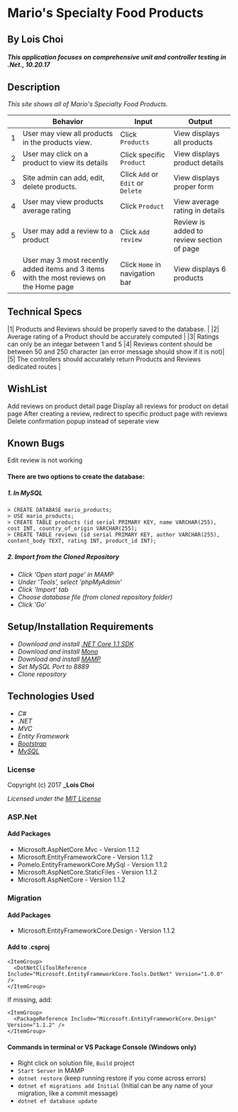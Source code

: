 ﻿# Mario's Specialty Food Products

## By Lois Choi

#### _This application focuses on comprehensive unit and controller testing in .Net., 10.20.17_


## Description

_This site shows all of Mario's Specialty Food Products._

|| Behavior  | Input  | Output  |
|---|---|---|---|
|1| User may view all products in the products view. | Click `Products`  | View displays all products |
|2| User may click on a product to view its details | Click specific `Product`| View displays product details|
|3| Site admin can add, edit, delete products. | Click `Add` or `Edit` or `Delete`  | View displays proper form |
|4| User may view products average rating | Click `Product` | View average rating in details |
|5| User may add a review to a product | Click `Add review` | Review is added to review section of page |
|6| User may 3 most recently added items and 3 items with the most reviews on the Home page  | Click `Home` in navigation bar  | View displays 6 products|

## Technical Specs
|1| Products and Reviews should be properly saved to the database. |
|2| Average rating of a Product should be accurately computed |
|3| Ratings can only be an integar between 1 and 5
|4| Reviews content should be between 50 and 250 character (an error message should show if it is not)|
|5| The controllers should accurately return Products and Reviews dedicated routes |


## WishList
Add reviews on product detail page
Display all reviews for product on detail page
After creating a review, redirect to specific product page with reviews
Delete confirmation popup instead of seperate view

## Known Bugs
Edit review is not working


#### There are two options to create the database:
##### 1. In MySQL
`> CREATE DATABASE mario_products;`<br>
`> USE mario_products;`<br>
`> CREATE TABLE products (id serial PRIMARY KEY, name VARCHAR(255), cost INT, country_of_origin VARCHAR(255);`<br>
`> CREATE TABLE reviews (id serial PRIMARY KEY, author VARCHAR(255), content_body TEXT, rating INT, product_id INT);`<br>

##### 2. Import from the Cloned Repository
* _Click 'Open start page' in MAMP_
* _Under 'Tools', select 'phpMyAdmin'_
* _Click 'Import' tab_
* _Choose database file (from cloned repository folder)_
* _Click 'Go'_

## Setup/Installation Requirements

* _Download and install [.NET Core 1.1 SDK](https://www.microsoft.com/net/download/core)_
* _Download and install [Mono](http://www.mono-project.com/download/)_
* _Download and install [MAMP](https://www.mamp.info/en/)_
* _Set MySQL Port to 8889_
* _Clone repository_


## Technologies Used
* _C#_
* _.NET_
* _MVC_
* _Entity Framework_
* _[Bootstrap](http://getbootstrap.com/getting-started/)_
* _[MySQL](https://www.mysql.com/)_

### License

Copyright (c) 2017 **_Lois Choi**

*Licensed under the [MIT License](https://opensource.org/licenses/MIT)*


### ASP.Net
#### Add Packages
* Microsoft.AspNetCore.Mvc - Version 1.1.2
* Microsoft.EntityFrameworkCore - Version 1.1.2
* Pomelo.EntityFrameworkCore.MySql - Version 1.1.2
* Microsoft.AspNetCore.StaticFiles - Version 1.1.2
* Microsoft.AspNetCore - Version 1.1.2

### Migration
#### Add Packages
* Microsoft.EntityFrameworkCore.Design - Version 1.1.2

#### Add to .csproj
```
<ItemGroup>
  <DotNetCliToolReference Include="Microsoft.EntityFrameworkCore.Tools.DotNet" Version="1.0.0" />
</ItemGroup>
```
If missing, add:
```
<ItemGroup>
  <PackageReference Include="Microsoft.EntityFrameworkCore.Design" Version="1.1.2" />
</ItemGroup>
```

#### Commands in terminal or VS Package Console (Windows only)
* Right click on solution file, `Build` project
* `Start Server` in MAMP
* `dotnet restore` (keep running restore if you come across errors)
* `dotnet ef migrations add Initial` (Initial can be any name of your migration, like a commit message)
* `dotnet ef database update`